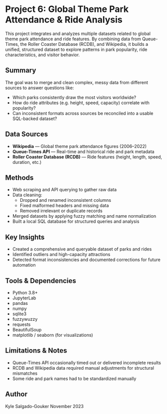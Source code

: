 # Project 6: Global Theme Park Attendance & Ride Analysis

This project integrates and analyzes multiple datasets related to global theme park attendance and ride features. By combining data from Queue-Times, the Roller Coaster Database (RCDB), and Wikipedia, it builds a unified, structured dataset to explore patterns in park popularity, ride characteristics, and visitor behavior.

## Summary

The goal was to merge and clean complex, messy data from different sources to answer questions like:
- Which parks consistently draw the most visitors worldwide?
- How do ride attributes (e.g. height, speed, capacity) correlate with popularity?
- Can inconsistent formats across sources be reconciled into a usable SQL-backed dataset?

## Data Sources

- **Wikipedia** — Global theme park attendance figures (2006–2022)
- **Queue-Times API** — Real-time and historical ride and park metadata
- **Roller Coaster Database (RCDB)** — Ride features (height, length, speed, duration, etc.)

## Methods

- Web scraping and API querying to gather raw data
- Data cleaning:
  - Dropped and renamed inconsistent columns
  - Fixed malformed headers and missing data
  - Removed irrelevant or duplicate records
- Merged datasets by applying fuzzy matching and name normalization
- Built a local SQL database for structured queries and analysis

## Key Insights

- Created a comprehensive and queryable dataset of parks and rides
- Identified outliers and high-capacity attractions
- Detected format inconsistencies and documented corrections for future automation

## Tools & Dependencies

- Python 3.8+
- JupyterLab
- pandas
- numpy
- sqlite3
- fuzzywuzzy
- requests
- BeautifulSoup
- matplotlib / seaborn (for visualizations)

## Limitations & Notes

- Queue-Times API occasionally timed out or delivered incomplete results
- RCDB and Wikipedia data required manual adjustments for structural mismatches
- Some ride and park names had to be standardized manually

## Author

Kyle Salgado-Gouker
November 2023
